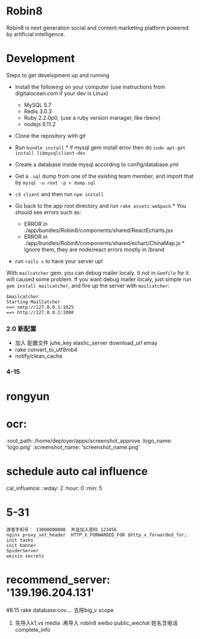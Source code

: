 Robin8
======
Robin8 is next generation social and content marketing platform powered
by artificial intelligence.

# Development

  Steps to get development up and running

  * Install the following on your computer (use instructions from digitalocean.com if your dev is Linux)
    * MySQL 5.7
    * Redis 3.0.3
    * Ruby 2.2.0p0, (use a ruby version manager, like rbenv)
    * nodejs 6.11.2

  *  Clone the repository with git
  *  Run `bundle install`
    * if mysql gem install error then do `sudo apt-get install libmysqlclient-dev`
  *  Create a database inside mysql according to config/database.yml
  *  Get a `.sql` dump from one of the existing team member, and import that by
     `mysql -u root -p < dump.sql`
  *  `cd client` and then run `npm install`
  *  Go back to the app root directory and run `rake assets:webpack`
    * You should see errors such as:
      * ERROR in ./app/bundles/Robin8/components/shared/ReactEcharts.jsx
      * ERROR in ./app/bundles/Robin8/components/shared/echart/ChinaMap.js
    * Ignore them, they are node/react errors mostly in /brand
  * run `rails s` to have your server up!

With `mailcatcher` gem, you can debug mailer localy. It not in `Gemfile` for it will caused some problem.
If you want debug mailer localy, just simple run `gem install mailcatcher`, and fire up the server with `mailcatcher`:

```
$mailcatcher
Starting MailCatcher
==> smtp://127.0.0.1:1025
==> http://127.0.0.1:1080
```

### 2.0 新配置
* 加入 配置文件  juhe_key elastic_server  download_url    emay
* rake convert_to_utf8mb4
* notify/clean_cache


### 4-15
# rongyun
#  ocr:
   :root_path: /home/deployer/apps/screenshot_approve
    :logo_name: 'logo.png'
    :screenshot_name: 'screenshot_name.png'
# schedule auto cal influence
  cal_influence:
    :wday: 2
    :hour: 0
    :min:  5

# 5-31
    游客手机号： 13000000000  并且加入密码 123456
    nginx proxy_set_header  HTTP_X_FORWARDED_FOR $http_x_forwarded_for;
    init tasks
    init banner
    SpiderServer
    weixin secrets

#   recommend_server: '139.196.204.131'

#8.15
  rake database:cov....
  去除big_v scope
  1. 先导入k1,vs media .再导入 robin8 weibo public_wechat
  姓名含电话
  complete_info

